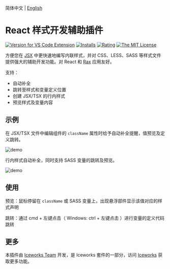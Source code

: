 简体中文 | [English](https://github.com/ice-lab/iceworks/blob/master/extensions/iceworks-style-helper/README.md)

# React 样式开发辅助插件

[![Version for VS Code Extension](https://vsmarketplacebadge.apphb.com/version-short/iceworks-team.iceworks-style-helper.svg?logo=visual-studio-code)](https://marketplace.visualstudio.com/items?itemName=iceworks-team.iceworks-style-helper)
[![Installs](https://vsmarketplacebadge.apphb.com/installs-short/iceworks-team.iceworks-style-helper.svg)](https://marketplace.visualstudio.com/items?itemName=iceworks-team.iceworks-style-helper)
[![Rating](https://vsmarketplacebadge.apphb.com/rating-short/iceworks-team.iceworks-style-helper.svg)](https://marketplace.visualstudio.com/items?itemName=iceworks-team.iceworks-style-helper)
[![The MIT License](https://img.shields.io/badge/license-MIT-blue.svg)](http://opensource.org/licenses/MIT)

方便您在 [JSX](https://zh-hans.reactjs.org/docs/introducing-jsx.html) 中更快速地编写内联样式，并对 CSS、LESS、SASS 等样式文件提供强大的辅助开发功能。对 React 和 [Rax](https://rax.js.org/) 应用友好。

支持：

* 自动补全
* 跳转至样式和变量定义位置
* 创建 JSX/TSX 的行内样式
* 预览样式及变量内容

## 示例

在 JSX/TSX 文件中编辑组件的 `className` 属性时给予自动补全提醒，值预览及定义跳转。

![demo](https://img.alicdn.com/imgextra/i1/O1CN01ETsxoz1CqxLXe1cIU_!!6000000000133-1-tps-800-365.gif)

行内样式自动补全，同时支持 SASS 变量的跳转及预览。

![demo](https://img.alicdn.com/imgextra/i2/O1CN01uR2Rna1jIxGTNtca7_!!6000000004526-1-tps-800-389.gif)

## 使用

预览：鼠标停留在 `className` 或 SASS 变量上，出现悬浮部件显示该值对应的样式声明

跳转：通过 cmd + 左键点击（ Windows: ctrl + 左键点击 ）进行变量的定义代码跳转


## 更多

本插件由 [Iceworks Team](https://marketplace.visualstudio.com/publishers/iceworks-team) 开发，是 Iceworks 套件的一部分，访问 [Iceworks](https://marketplace.visualstudio.com/items?itemName=iceworks-team.iceworks) 获取更多功能。
